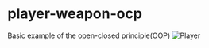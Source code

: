 # player-weapon-ocp
Basic example of the open-closed principle(OOP)
![Player](https://imgur.com/a/QpWpcaw)
